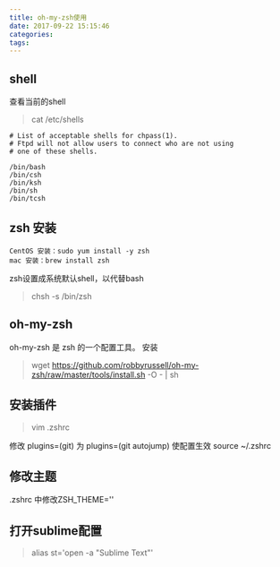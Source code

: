 ```yaml
---
title: oh-my-zsh使用
date: 2017-09-22 15:15:46
categories:
tags:
---
```


## shell
查看当前的shell
>cat /etc/shells

```
# List of acceptable shells for chpass(1).
# Ftpd will not allow users to connect who are not using
# one of these shells.

/bin/bash
/bin/csh
/bin/ksh
/bin/sh
/bin/tcsh

```

## zsh 安装

```
CentOS 安装：sudo yum install -y zsh
mac 安装：brew install zsh
```

zsh设置成系统默认shell，以代替bash
> chsh -s /bin/zsh

## oh-my-zsh

oh-my-zsh 是 zsh 的一个配置工具。
安装
>wget https://github.com/robbyrussell/oh-my-zsh/raw/master/tools/install.sh -O - | sh

## 安装插件

>vim .zshrc

修改 plugins=(git) 为 plugins=(git autojump)
使配置生效 source ~/.zshrc

## 修改主题

.zshrc 中修改ZSH_THEME=''

## 打开sublime配置

>alias st='open -a "Sublime Text"'